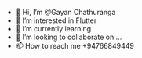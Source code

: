 - 👋 Hi, I’m @Gayan Chathuranga
- 👀 I’m interested in Flutter 
- 🌱 I’m currently learning
- 💞️ I’m looking to collaborate on ...
- 📫 How to reach me +94766849449

<!---
✨ special ✨ repository because its `README.md` (this file) appears on your GitHub profile.
You can click the Preview link to take a look at your changes.
--->
